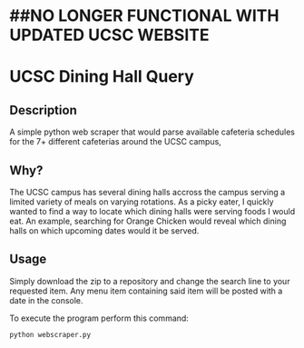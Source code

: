 # \#\#NO LONGER FUNCTIONAL WITH UPDATED UCSC WEBSITE

# UCSC Dining Hall Query
## Description
A simple python web scraper that would parse available cafeteria schedules for the 7+ different cafeterias around the UCSC campus, 
## Why?
The UCSC campus has several dining halls accross the campus serving a limited variety of meals on varying rotations. As a picky eater, I quickly wanted to find a way to locate which dining halls were serving foods I would eat. An example, searching for Orange Chicken would reveal which dining halls on which upcoming dates would it be served.

## Usage
Simply download the zip to a repository and change the search line to your requested item. 
Any menu item containing said item will be posted with a date in the console. 

To execute the program perform this command:
```python
python webscraper.py
```
